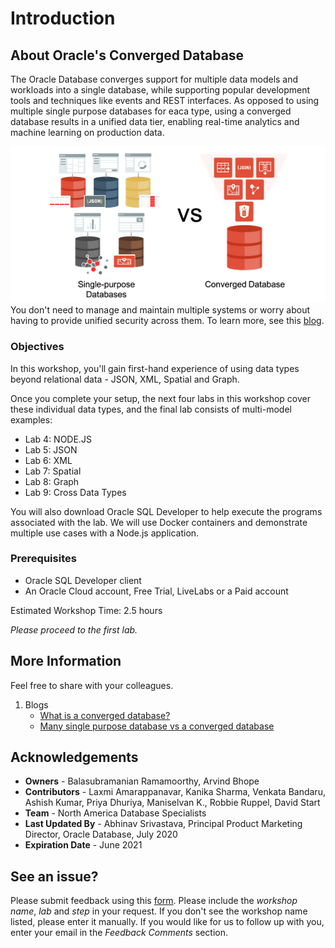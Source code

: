 # Introduction

## About Oracle's Converged Database
The Oracle Database converges support for multiple data models and workloads into a single database, while supporting popular development tools and techniques like events and REST interfaces. As opposed to using multiple single purpose databases for eaca type, using a converged database results in a unified data tier, enabling real-time analytics and machine learning on production data. 

 ![Single DB vs Converged DB](images/single-vs-converged.png " ")
You don't need to manage and maintain multiple systems or worry about having to provide unified security across them. To learn more, see this [blog](https://blogs.oracle.com/database/many-single-purpose-databases-versus-a-converged-database).

### Objectives
In this workshop, you'll gain first-hand experience of using data types beyond relational data - JSON, XML, Spatial and Graph.

Once you complete your setup, the next four labs in this workshop cover these individual data types, and the final lab consists of multi-model examples:

- Lab 4: NODE.JS
- Lab 5: JSON
- Lab 6: XML
- Lab 7: Spatial
- Lab 8: Graph
- Lab 9: Cross Data Types

You will also download Oracle SQL Developer to help execute the programs associated with the lab. We will use Docker containers and demonstrate multiple use cases with a Node.js application.

### Prerequisites

- Oracle SQL Developer client
- An Oracle Cloud account, Free Trial, LiveLabs or a Paid account

Estimated Workshop Time:  2.5 hours

*Please proceed to the first lab.*

## More Information
Feel free to share with your colleagues.

1. Blogs
      - [What is a converged database?](https://blogs.oracle.com/database/what-is-a-converged-database)
      - [Many single purpose database vs a converged database](https://blogs.oracle.com/database/many-single-purpose-databases-versus-a-converged-database)

## Acknowledgements
- **Owners** - Balasubramanian Ramamoorthy, Arvind Bhope
- **Contributors** - Laxmi Amarappanavar, Kanika Sharma, Venkata Bandaru, Ashish Kumar, Priya Dhuriya, Maniselvan K., Robbie Ruppel, David Start
- **Team** - North America Database Specialists
- **Last Updated By** - Abhinav Srivastava, Principal Product Marketing Director, Oracle Database, July 2020
- **Expiration Date** - June 2021

## See an issue?
Please submit feedback using this [form](https://apexapps.oracle.com/pls/apex/f?p=133:1:::::P1_FEEDBACK:1). Please include the *workshop name*, *lab* and *step* in your request.  If you don't see the workshop name listed, please enter it manually. If you would like for us to follow up with you, enter your email in the *Feedback Comments* section.


